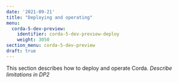 ```yaml
---
date: '2021-09-21'
title: "Deploying and operating"
menu:
  corda-5-dev-preview:
    identifier: corda-5-dev-preview-deploy
    weight: 3050
section_menu: corda-5-dev-preview
draft: true
---
```

This section describes how to deploy and operate Corda.
*Describe limitations in DP2*
